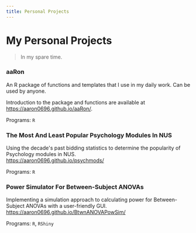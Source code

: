 ```yaml
---
title: Personal Projects
---
```


# My Personal Projects

> In my spare time.

### aaRon

An R package of functions and templates that I use in my daily work. Can be used by anyone.

Introduction to the package and functions are available at https://aaron0696.github.io/aaRon/.

Programs: `R`

### The Most And Least Popular Psychology Modules In NUS

Using the decade's past bidding statistics to determine the popularity of Psychology modules in NUS.  
https://aaron0696.github.io/psychmods/

Programs: `R`

### Power Simulator For Between-Subject ANOVAs

Implementing a simulation approach to calculating power for Between-Subject ANOVAs with a user-friendly GUI.  
https://aaron0696.github.io/BtwnANOVAPowSim/

Programs: `R`, `RShiny`